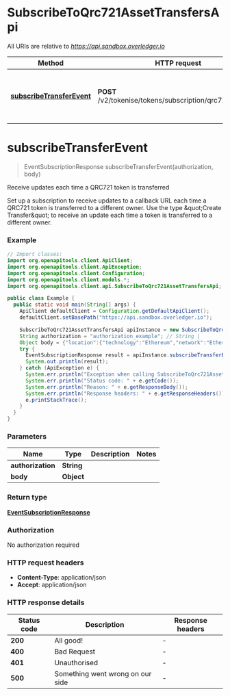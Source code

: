 # SubscribeToQrc721AssetTransfersApi

All URIs are relative to *https://api.sandbox.overledger.io*

Method | HTTP request | Description
------------- | ------------- | -------------
[**subscribeTransferEvent**](SubscribeToQrc721AssetTransfersApi.md#subscribeTransferEvent) | **POST** /v2/tokenise/tokens/subscription/qrc721/transfer | Receive updates each time a QRC721 token is transferred


<a name="subscribeTransferEvent"></a>
# **subscribeTransferEvent**
> EventSubscriptionResponse subscribeTransferEvent(authorization, body)

Receive updates each time a QRC721 token is transferred

Set up a subscription to receive updates to a callback URL each time a QRC721 token is transferred to a different owner. Use the type \&quot;Create Transfer\&quot; to receive an update each time a token is transferred to a different owner.

### Example
```java
// Import classes:
import org.openapitools.client.ApiClient;
import org.openapitools.client.ApiException;
import org.openapitools.client.Configuration;
import org.openapitools.client.models.*;
import org.openapitools.client.api.SubscribeToQrc721AssetTransfersApi;

public class Example {
  public static void main(String[] args) {
    ApiClient defaultClient = Configuration.getDefaultApiClient();
    defaultClient.setBasePath("https://api.sandbox.overledger.io");

    SubscribeToQrc721AssetTransfersApi apiInstance = new SubscribeToQrc721AssetTransfersApi(defaultClient);
    String authorization = "authorization_example"; // String | 
    Object body = {"location":{"technology":"Ethereum","network":"Ethereum Goerli Testnet"},"callbackUrl":"https://eo2vmypzncjgeoi.m.pipedream.net","type":"Create Transfer","requestDetails":{"tokenName":"QNTNS"}}; // Object | 
    try {
      EventSubscriptionResponse result = apiInstance.subscribeTransferEvent(authorization, body);
      System.out.println(result);
    } catch (ApiException e) {
      System.err.println("Exception when calling SubscribeToQrc721AssetTransfersApi#subscribeTransferEvent");
      System.err.println("Status code: " + e.getCode());
      System.err.println("Reason: " + e.getResponseBody());
      System.err.println("Response headers: " + e.getResponseHeaders());
      e.printStackTrace();
    }
  }
}
```

### Parameters

Name | Type | Description  | Notes
------------- | ------------- | ------------- | -------------
 **authorization** | **String**|  |
 **body** | **Object**|  |

### Return type

[**EventSubscriptionResponse**](EventSubscriptionResponse.md)

### Authorization

No authorization required

### HTTP request headers

 - **Content-Type**: application/json
 - **Accept**: application/json

### HTTP response details
| Status code | Description | Response headers |
|-------------|-------------|------------------|
**200** | All good! |  -  |
**400** | Bad Request |  -  |
**401** | Unauthorised |  -  |
**500** | Something went wrong on our side |  -  |

